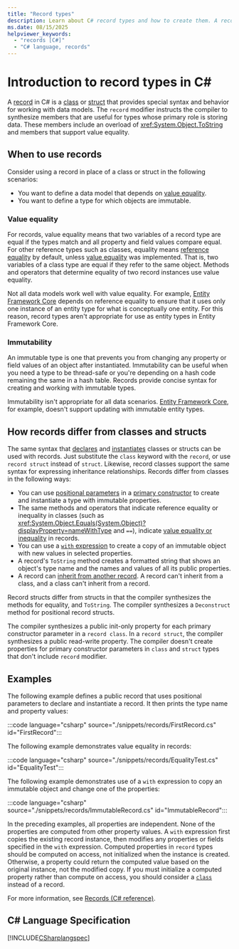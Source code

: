 ```yaml
---
title: "Record types"
description: Learn about C# record types and how to create them. A record is a class that provides value semantics.
ms.date: 08/15/2025
helpviewer_keywords: 
  - "records [C#]"
  - "C# language, records"
---
```

# Introduction to record types in C\#

A [record](../../language-reference/builtin-types/record.md) in C# is a [class](../../language-reference/keywords/class.md) or [struct](../../language-reference/builtin-types/struct.md) that provides special syntax and behavior for working with data models. The `record` modifier instructs the compiler to synthesize members that are useful for types whose primary role is storing data. These members include an overload of <xref:System.Object.ToString> and members that support value equality.

## When to use records

Consider using a record in place of a class or struct in the following scenarios:

* You want to define a data model that depends on [value equality](../../programming-guide/statements-expressions-operators/equality-comparisons.md#value-equality).
* You want to define a type for which objects are immutable.

### Value equality

For records, value equality means that two variables of a record type are equal if the types match and all property and field values compare equal. For other reference types such as classes, equality means [reference equality](../../programming-guide/statements-expressions-operators/equality-comparisons.md#reference-equality) by default, unless [value equality](../../programming-guide/statements-expressions-operators/how-to-define-value-equality-for-a-type.md) was implemented. That is, two variables of a class type are equal if they refer to the same object. Methods and operators that determine equality of two record instances use value equality.

Not all data models work well with value equality. For example, [Entity Framework Core](/ef/core/) depends on reference equality to ensure that it uses only one instance of an entity type for what is conceptually one entity. For this reason, record types aren't appropriate for use as entity types in Entity Framework Core.

### Immutability

An immutable type is one that prevents you from changing any property or field values of an object after instantiated. Immutability can be useful when you need a type to be thread-safe or you're depending on a hash code remaining the same in a hash table. Records provide concise syntax for creating and working with immutable types.

Immutability isn't appropriate for all data scenarios. [Entity Framework Core](/ef/core/), for example, doesn't support updating with immutable entity types.

## How records differ from classes and structs

The same syntax that [declares](classes.md#declaring-classes) and [instantiates](classes.md#creating-objects) classes or structs can be used with records. Just substitute the `class` keyword with the `record`, or use `record struct` instead of `struct`. Likewise, record classes support the same syntax for expressing inheritance relationships. Records differ from classes in the following ways:

* You can use [positional parameters](../../language-reference/builtin-types/record.md#positional-syntax-for-property-and-field-definition) in a [primary constructor](../../programming-guide/classes-and-structs/instance-constructors.md#primary-constructors) to create and instantiate a type with immutable properties.
* The same methods and operators that indicate reference equality or inequality in classes (such as <xref:System.Object.Equals(System.Object)?displayProperty=nameWithType> and `==`), indicate [value equality or inequality](../../language-reference/builtin-types/record.md#value-equality) in records.
* You can use a [`with` expression](../../language-reference/builtin-types/record.md#nondestructive-mutation) to create a copy of an immutable object with new values in selected properties.
* A record's `ToString` method creates a formatted string that shows an object's type name and the names and values of all its public properties.
* A record can [inherit from another record](../../language-reference/builtin-types/record.md#inheritance). A record can't inherit from a class, and a class can't inherit from a record.

Record structs differ from structs in that the compiler synthesizes the methods for equality, and `ToString`. The compiler synthesizes a `Deconstruct` method for positional record structs.

The compiler synthesizes a public init-only property for each primary constructor parameter in a `record class`. In a `record struct`, the compiler synthesizes a public read-write property. The compiler doesn't create properties for primary constructor parameters in `class` and `struct` types that don't include `record` modifier.

## Examples

The following example defines a public record that uses positional parameters to declare and instantiate a record. It then prints the type name and property values:

:::code language="csharp" source="./snippets/records/FirstRecord.cs" id="FirstRecord":::

The following example demonstrates value equality in records:

:::code language="csharp" source="./snippets/records/EqualityTest.cs" id="EqualityTest":::

The following example demonstrates use of a `with` expression to copy an immutable object and change one of the properties:

:::code language="csharp" source="./snippets/records/ImmutableRecord.cs" id="ImmutableRecord":::

In the preceding examples, all properties are independent. None of the properties are computed from other property values. A `with` expression first copies the existing record instance, then modifies any properties or fields specified in the `with` expression. Computed properties in `record` types should be computed on access, not initialized when the instance is created. Otherwise, a property could return the computed value based on the original instance, not the modified copy. If you must initialize a computed property rather than compute on access, you should consider a [`class`](./classes.md) instead of a record.

For more information, see [Records (C# reference)](../../language-reference/builtin-types/record.md).
  
## C# Language Specification

[!INCLUDE[CSharplangspec](~/includes/csharplangspec-md.md)]  
